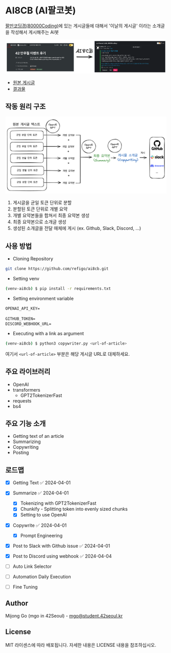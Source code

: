 # AI8CB (AI팔코봇)

[팔만코딩경(80000Coding)](https://80000coding.oopy.io/)에 있는 게시글들에 대해서 '이날의 게시글' 이라는 소개글을 작성해서 게시해주는 AI봇

![](/images/ai8cb-introducing-operation.png)
- [원본 게시글](https://80000coding.oopy.io/d9470feb-e824-4077-bf17-02dd64d72b1c#d9470feb-e824-4077-bf17-02dd64d72b1c)
- [결과물](https://github.com/refigo/ai8cb/issues/7)


## 작동 원리 구조

![](/images/ai8cb-operation-structure.png)

1. 게시글을 균일 토큰 단위로 분할
2. 분할된 토큰 단위로 개별 요약
3. 개별 요약본들을 합쳐서 최종 요약본 생성
4. 최종 요약본으로 소개글 생성
5. 생성된 소개글을 전달 매체에 게시 (ex. Github, Slack, Discord, ...)


## 사용 방법

- Cloning Repository
```bash
git clone https://github.com/refigo/ai8cb.git
```

- Setting venv
```bash
(venv-ai8cb) $ pip install -r requirements.txt
```

- Setting environment variable
```.env
OPENAI_API_KEY=

GITHUB_TOKEN=
DISCORD_WEBHOOK_URL=
```

- Executing with a link as argument
```bash
(venv-ai8cb) $ python3 copywriter.py <url-of-article>
```
여기서 `<url-of-article>` 부분은 해당 게시글 URL로 대체하세요.


## 주요 라이브러리

- OpenAI
- transformers
	- GPT2TokenizerFast
- requests
- bs4


## 주요 기능 소개

- Getting text of an article
- Summarizing
- Copywriting
- Posting


## 로드맵

- [x] Getting Text ✅ 2024-04-01
- [x] Summarize ✅ 2024-04-01
	- [x] Tokenizing with GPT2TokenizerFast
	- [x] Chunkify - Splitting token into evenly sized chunks
	- [x] Setting to use OpenAI
- [x] Copywrite ✅ 2024-04-01
	- [x] Prompt Engineering
- [x] Post to Slack with Github issue ✅ 2024-04-01
- [x] Post to Discord using webhook ✅ 2024-04-04
- [ ] Auto Link Selector
- [ ] Automation Daily Execution
- [ ] Fine Tuning


## Author

Mijong Go (mgo in 42Seoul) - mgo@student.42seoul.kr


## License

MIT 라이센스에 따라 배포됩니다. 자세한 내용은 LICENSE 내용을 참조하십시오.